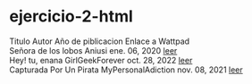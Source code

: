 # ejercicio-2-html

<!DOCTYPE html>
<head>
  <title>"Ejercicio 02/2 - Tablas en HTML"</title>
</head>
<body>
  <tr>
    <th>Titulo</th>
    <th>Autor</th>
    <th>Año de piblicacion</th>
    <th>Enlace a Wattpad</th>
  </tr>
  <br>
  <tr>
    <td>Señora de los lobos</td>
    <td>Aniusi</td>
    <td>ene. 06, 2020</td>
    <td><a href="https://www.wattpad.com/story/135546942-se%C3%B1ora-de-los-lobos-%C2%A9">leer</a></td>
  </tr>
  <br>
  <tr>
    <td>Hey! tu, enana</td>
    <td>GirlGeekForever</td>
    <td>oct. 28, 2022</td>
    <td><a href="https://www.wattpad.com/story/47578651-hey-tu-enana">leer</a></td>
  </tr>
  <br>
  <tr>
    <td>Capturada Por Un Pirata</td>
    <td>MyPersonalAdiction</td>
    <td>nov. 08, 2021</td>
    <td><a href="https://www.wattpad.com/story/76673006-capturada-por-un-pirata-%E2%80%A2%E2%80%A2%E2%80%A2completada%E2%80%A2%E2%80%A2%E2%80%A2">leer</a></td>
  </tr>
</body>
</html>

